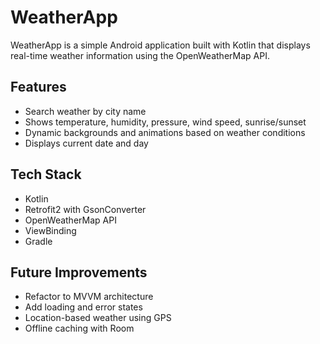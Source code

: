 # WeatherApp

WeatherApp is a simple Android application built with Kotlin that displays real-time weather information using the OpenWeatherMap API.

## Features
- Search weather by city name
- Shows temperature, humidity, pressure, wind speed, sunrise/sunset
- Dynamic backgrounds and animations based on weather conditions
- Displays current date and day

## Tech Stack
- Kotlin
- Retrofit2 with GsonConverter
- OpenWeatherMap API
- ViewBinding
- Gradle

## Future Improvements
- Refactor to MVVM architecture
- Add loading and error states
- Location-based weather using GPS
- Offline caching with Room
